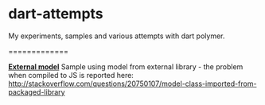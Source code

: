 dart-attempts
=============

My experiments, samples and various attempts with dart polymer.

=============

<b>[External model](web/external_model)</b>
Sample using model from external library - the problem when compiled to JS is reported here: 
http://stackoverflow.com/questions/20750107/model-class-imported-from-packaged-library 
